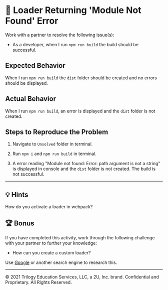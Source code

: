 # 🐛 Loader Returning 'Module Not Found' Error

Work with a partner to resolve the following issue(s):

* As a developer, when I run `npm run build` the build should be successful. 

## Expected Behavior

When I run `npm run build` the `dist` folder should be created and no errors should be displayed. 

## Actual Behavior

When I run `npm run build`, an error is displayed and the `dist` folder is not created. 
 
## Steps to Reproduce the Problem

1. Navigate to `Unsolved` folder in terminal.

2. Run `npm i` and `npm run build` in terminal. 

3. A error reading "Module not found: Error: path argument is not a string" is displayed in console and the `dist` folder is not created. The build is not successful. 

---

## 💡 Hints

How do you activate a loader in webpack? 

## 🏆 Bonus

If you have completed this activity, work through the following challenge with your partner to further your knowledge:

* How can you create a custom loader? 

Use [Google](https://www.google.com) or another search engine to research this.

---

© 2021 Trilogy Education Services, LLC, a 2U, Inc. brand. Confidential and Proprietary. All Rights Reserved.
